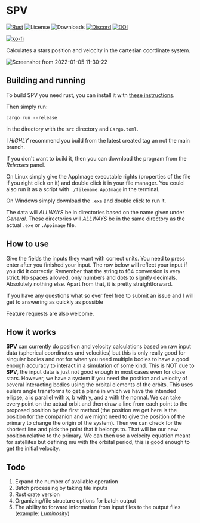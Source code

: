 # SPV

[![Rust](https://github.com/AlbinSjoegren/SPV/actions/workflows/rust.yml/badge.svg?branch=main)](https://github.com/AlbinSjoegren/SPV/actions/workflows/rust.yml)
![License](https://img.shields.io/github/license/AlbinSjoegren/SPV)
![Downloads](https://img.shields.io/github/downloads/AlbinSjoegren/SPV/total)
[![Discord](https://img.shields.io/discord/831904736219365417)](https://discord.gg/x2vwWx9SsS)
[![DOI](https://zenodo.org/badge/416674887.svg)](https://zenodo.org/badge/latestdoi/416674887)

[![ko-fi](https://ko-fi.com/img/githubbutton_sm.svg)](https://ko-fi.com/S6S77U98I)


Calculates a stars position and velocity in the cartesian coordinate system.

![Screenshot from 2022-01-05 11-30-22](https://user-images.githubusercontent.com/23136737/148202851-88c5abf4-6d99-40d1-bfc5-8ae001f04017.png)

## Building and running

To build SPV you need rust, you can install it with [these instructions](https://www.rust-lang.org/learn/get-started).

Then simply run:

```
cargo run --release
```
in the directory with the `src` directory and `Cargo.toml`.

I _HIGHLY_ recommend you build from the latest created tag an not the main branch.

If you don't want to build it, then you can download the program from the _Releases_ panel.

On Linux simply give the AppImage executable rights (properties of the file if you right click on it) and double click it in your file manager. You could also run it as a script with `./filename.AppImage` in the terminal.

On Windows simply download the `.exe` and double click to run it.

The data will _ALLWAYS_ be in directories based on the name given under _General_. These directories will _ALLWAYS_ be in the same directory as the actual `.exe` or `.Appimage` file.

## How to use

Give the fields the inputs they want with correct units. You need to press enter after you finished your input. The row below will reflect your input if you did it correctly. Remember that the string to f64 conversion is very strict. No spaces allowed, only numbers and dots to signify decimals. Absolutely nothing else.
Apart from that, it is pretty straightforward. 

If you have any questions what so ever feel free to submit an issue and I will get to answering as quickly as possible 

Feature requests are also welcome.

## How it works

__SPV__ can currently do position and velocity calculations based on raw input data (spherical coordinates and velocities) but this is only really good for singular bodies and not for when you need multiple bodies to have a good enough accuracy to interact in a simulation of some kind. This is NOT due to __SPV__, the input data is just not good enough in most cases even for close stars. However, we have a system if you need the position and velocity of several interacting bodies using the orbital elements of the orbits. This uses eulers angle transforms to get a plane in which we have the intended ellipse, a is parallel with x, b with y, and z with the normal. We can take every point on the actual orbit and then draw a line from each point to the proposed position by the first method (the position we get here is the position for the companion and we might need to give the position of the primary to change the origin of the system). Then we can check for the shortest line and pick the point that it belongs to. That will be our new position relative to the primary. We can then use a velocity equation meant for satellites but defining mu with the orbital period, this is good enough to get the initial velocity.

## Todo

1. Expand the number of available operation
2. Batch processing by taking file inputs
3. Rust crate version
4. Organizing/file structure options for batch output
5. The ability to forward information from input files to the output files (example: _Luminosity_)
